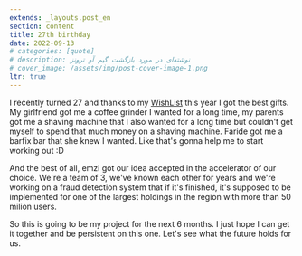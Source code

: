 ```yaml
---
extends: _layouts.post_en
section: content
title: 27th birthday
date: 2022-09-13
# categories: [quote]
# description: نوشته‌ای در مورد بازگشت گیم آو ترونز
# cover_image: /assets/img/post-cover-image-1.png
ltr: true
---
```




I recently turned 27 and thanks to my [WishList](http://wish-list.ir) this year I got the best gifts. My girlfriend got me a coffee grinder I wanted for a long time, my parents got me a shaving machine that I also wanted for a long time but couldn't get myself to spend that much money on a shaving machine. Faride got me a barfix bar that she knew I wanted. Like that's gonna help me to start working out :D

And the best of all, emzi got our idea accepted in the accelerator of our choice. We're a team of 3, we've known each other for years and we're working on a fraud detection system that if it's finished, it's supposed to be implemented for one of the largest holdings in the region with more than 50 milion users.

So this is going to be my project for the next 6 months. I just hope I can get it together and be persistent on this one. Let's see what the future holds for us. 